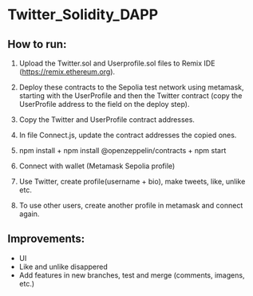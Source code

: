 # Twitter_Solidity_DAPP

## How to run:

1. Upload the Twitter.sol and Userprofile.sol files to Remix IDE (https://remix.ethereum.org).

2. Deploy these contracts to the Sepolia test network using metamask, starting with the UserProfile and then the Twitter contract (copy the UserProfile address to the field on the deploy step).

3. Copy the Twitter and UserProfile contract addresses.

4. In file Connect.js, update the contract addresses the copied ones.

4. npm install + npm install @openzeppelin/contracts + npm start

5. Connect with wallet (Metamask Sepolia profile)

6. Use Twitter, create profile(username + bio), make tweets, like, unlike etc.

7. To use other users, create another profile in metamask and connect again.



## Improvements:
- UI
- Like and unlike disappered
- Add features in new branches, test and merge (comments, imagens, etc.)